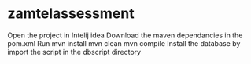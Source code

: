 # zamtelassessment
Open the project in Intelij idea
Download the maven dependancies in the pom.xml
Run 
mvn install
mvn clean
mvn compile
Install the database by import the script in the dbscript directory

